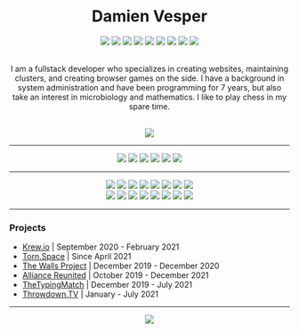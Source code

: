 <h1 align="center">Damien Vesper</h1>

<!-- Language Stack -->
<div align="center">
    <img src="https://img.shields.io/badge/javascript%20-%23323330?style=for-the-badge&logo=javascript" />
    <img src="https://img.shields.io/badge/typescript-%233178C6?style=for-the-badge&logo=typescript&logoColor=white" />
    <img src="https://img.shields.io/badge/html%20-%23E34F26?style=for-the-badge&logo=html5&logoColor=white" />
    <img src="https://img.shields.io/badge/css%20-%231572B6?style=for-the-badge&logo=css3" />
    <img src="https://img.shields.io/badge/python-%23FFD343?style=for-the-badge&logo=python&logoColor=black" />
    <img src="https://img.shields.io/badge/ruby-%23CC342D?style=for-the-badge&logo=ruby&logoColor=white" />
    <img src="https://img.shields.io/badge/rust-%23000000?style=for-the-badge&logo=rust" />
    <img src="https://img.shields.io/badge/c%2B%2B-%2300599C?style=for-the-badge&logo=c%2B%2B&logoColor=white" />
    <img src="https://img.shields.io/badge/swift-%23F05138?style=for-the-badge&logo=swift&logoColor=white" />
</div>
<br>

<!-- About Me -->
<p align="center">
    I am a fullstack developer who specializes in creating websites, maintaining clusters, and creating browser games on the side. I have a background in system administration and have been programming for 7 years, but also take an interest in microbiology and mathematics. I like to play chess in my spare time.
</p>
<br />

<!-- GitHub Stats -->
<div align="center">
    <img src="https://github-readme-stats.vercel.app/api?username=DamienVesper&show_icons=true&include_all_commits=true&count_private=true&hide_border=true&bg_color=00000000&text_color=3768db&title_color=3768db">
</div>

---
<!-- Social Badges -->
<div align="center">
    <a href="https://discord.alru.xyz"><img src="https://img.shields.io/badge/discord-%235865F2?style=for-the-badge&logo=discord&logoColor=white" /></a>
    <a href="https://twitter.com/LDVesper"><img src="https://img.shields.io/badge/twitter-%231DA1F2?style=for-the-badge&logo=twitter&logoColor=white" /></a>
    <a href="https://twitch.tv/LordDamienVesper"><img src="https://img.shields.io/badge/Twitch-%239146FF?style=for-the-badge&logo=twitch&logoColor=white" /></a>
    <a href="https://www.youtube.com/channel/UCAT5Q1E7rxQusIUjJoUHVIQ"><img src="https://img.shields.io/badge/youtube-%23FF0000?style=for-the-badge&logo=youtube&logoColor=white"></a>
    <a href="https://reddit.com/u/DamienVesper"><img src="https://img.shields.io/badge/reddit-%23FF4500?style=for-the-badge&logo=reddit&logoColor=white"></a>
    <a href="mailto:ldamienvesper@gmail.com"><img src="https://img.shields.io/badge/email-%23EA4335?style=for-the-badge&logo=gmail&logoColor=white"></a>
</div>

---
<!-- Framework Badges -->
<div align="center">
    <a href="https://nodejs.org"><img src="https://img.shields.io/badge/node.js%20-%23339933.svg?style=for-the-badge&logo=nodedotjs&logoColor=white"></a>
    <a href="https://www.npmjs.com/package/ts-node"><img src="https://img.shields.io/badge/ts%20node%20-%233178C6.svg?style=for-the-badge&logo=ts-node&logoColor=white"></a>
    <a href="https://eslint.org"><img src="https://img.shields.io/badge/eslint%20-%234B32C3.svg?style=for-the-badge&logo=eslint"></a>
    <a href="https://webpack.js.org"><img src="https://img.shields.io/badge/webpack%20-%231C78C0.svg?style=for-the-badge&logo=webpack"></a>
    <a href="https://mongodb.com"><img src="https://img.shields.io/badge/mongodb-%2347A248?style=for-the-badge&logo=mongodb&logoColor=white"></a>
    <a href="https://nginx.com"><img src="https://img.shields.io/badge/nginx%20-%23009639.svg?style=for-the-badge&logo=nginx"></a>
    <a href="https://www.mysql.com"><img src="https://img.shields.io/badge/mysql-%234479A1?style=for-the-badge&logo=mysql&logoColor=white"></a>
    <a href="https://redis.io"><img src="https://img.shields.io/badge/redis-%23DC382D?style=for-the-badge&logo=redis&logoColor=white"></a>
</div>

<!-- Library Badges -->
<div align="center">
    <a href="https://expressjs.com"><img src="https://img.shields.io/badge/express%20-%23000000.svg?style=for-the-badge&logo=express"></a>
    <a href="https://jquery.org"><img src="https://img.shields.io/badge/jquery-%230769AD?style=for-the-badge&logo=jquery"></a>
    <a href="https://socket.io"><img src="https://img.shields.io/badge/socket.io%20-%23010101.svg?style=for-the-badge&logo=socketdotio"></a>
    <a href="https://tailwindcss.com"><img src="https://img.shields.io/badge/tailwind-%2306B6D4?style=for-the-badge&logo=tailwindcss&logoColor=white"></a>
    <a href="https://getbootstrap.com"><img src="https://img.shields.io/badge/bootstrap-%237952B3?style=for-the-badge&logo=bootstrap&logoColor=white"></a>
    <a href="https://reactjs.org"><img src="https://img.shields.io/badge/react-%2361DBFB?style=for-the-badge&logo=react&logoColor=black"></a>
    <a href="https://discord.js.org"><img src="https://img.shields.io/badge/discord.js-%232B61B3?style=for-the-badge"></a>
    <a href="https://threejs.org"><img src="https://img.shields.io/badge/three.js-%23292E36?style=for-the-badge&logo=threedotjs&logoColor=white"></a>
</div>

---
### Projects
- [Krew.io](https://krew.io) | September 2020 - February 2021
- [Torn.Space](https://torn.space) | Since April 2021
- [The Walls Project](https://thewallsproject.org) | December 2019 - December 2020
- [Alliance Reunited](https://github.com/Alliance-Reunited) | October 2019 - December 2021
- [TheTypingMatch](https://github.com/TheTypingMatch) | December 2019 - July 2021
- [Throwdown.TV](https://throwdown.tv) | January - July 2021
---
<!-- Language Stats -->
<div align="center">
    <img src="https://github-readme-stats.vercel.app/api/top-langs/?username=DamienVesper&hide_border=true&layout=compact&theme=tokyonight&bg_color=00000000">
</div>
<br />
